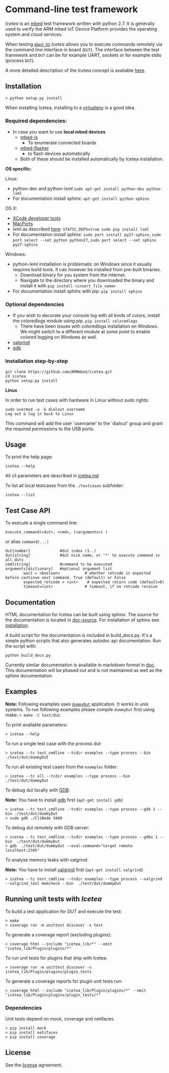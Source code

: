 # Command-line test framework

*Icetea* is an [mbed](www.mbed.com) test framework written
with python 2.7. It is generally used to verify the ARM mbed
IoT Device Platform provides the operating system and cloud services.

When testing [`mbed OS`](https://www.mbed.com/en/platform/mbed-os/)
*Icetea* allows you to execute commands remotely via
the command line interface in board (`DUT`).
The interface between the test framework and `DUT` can be
for example UART, sockets or for example stdio (process `DUT`).

A more detailed description of the *Icetea* concept is
available [here](doc/README.md).

## Installation

`> python setup.py install`

When installing Icetea, installing to a
[virtualenv](https://virtualenv.pypa.io/en/stable/installation/) is
a good idea.

### Required dependencies:

* In case you want to use **local mbed devices**
  * [mbed-ls](https://github.com/armmbed/mbed-ls)
    * To enumerate connected boards
  * [mbed-flasher](https://github.com/ARMmbed/mbed-flasher)
    * to flash devices automatically
  * Both of these should be installed automatically by
  Icetea installation.

**OS specific:**

Linux:
* python-dev and python-lxml
`sudo apt-get install python-dev python-lxml`
* For documentation install sphinx:
`apt-get install python-sphinx`

OS X:
* [XCode developer tools](http://osxdaily.com/2014/02/12/install-command-line-tools-mac-os-x/)
* [MacPorts](https://www.macports.org/install.php)
* lxml as described
[here](http://lxml.de/installation.html#installation):
`STATIC_DEPS=true sudo pip install lxml`
* For documentation install sphinx:
`sudo port install py27-sphinx`, `sudo port select --set python python27`,
`sudo port select --set sphinx py27-sphinx`

Windows:
* python-lxml installation is problematic on Windows since
it usually requires build tools. It can however be installed
from pre-built binaries.
    * Download binary for you system from the internet.
    * Navigate to the directory where you downloaded the
    binary and install it with `pip install <insert_file_name>`
* For documentation install sphinx with pip:
`pip install sphinx`

### Optional dependencies

* If you wish to decorate your console log with all kinds of colors,
install the coloredlogs module using pip. `pip install coloredlogs`
    * There have been issues with coloredlogs installation on Windows.
     We might switch to a different module at some point to enable
     colored logging on Windows as well.
* [valgrind](http://valgrind.org)
* [gdb](https://www.gnu.org/software/gdb/)


### Installation step-by-step

```
git clone https://github.com/ARMmbed/icetea.git
cd icetea
python setup.py install
```

**Linux**

In order to run test cases with hardware in Linux without sudo rights:

```
sudo usermod -a -G dialout username
Log out & log in back to Linux
```

This command will add the user 'username' to the 'dialout' group and
grant the required permissions to the USB ports.

## Usage

To print the help page:

`icetea --help`

All cli parameters are described in [icetea.md](doc/icetea.md)

To list all local testcases from the `./testcases` subfolder:

`icetea --list`

## Test Case API

To execute a single command line:

` execute_command(<dut>, <cmd>, (<arguments>) ) `

or alias `command(...)`


```
dut[number]             #dut index (1..)
dut[string]             #dut nick name, or '*' to execute command in all duts
cmd[string]             #command to be executed
arguments[dictionary]   #optional argument list
        wait = <boolean>           # whether retcode is expected before continue next command. True (default) or False
        expected_retcode = <int>    # expected return code (default=0)
        timeout=<int>              # timeout, if no retcode receive
```

## Documentation
HTML documentation for Icetea can be built using sphinx. The source
for the documentation is located in [doc-source](doc-source).
For installation of sphinx see [installation](#installation).

A build script for the documentation is included in build_docs.py.
It's a simple python scripts that also generates autodoc api documentation.
Run the script with:

`python build_docs.py`

Currently similar documentation is available in markdown format in
[doc](doc). This documentation will be phased out and is not maintained
as well as the sphinx documentation.

## Examples

**Note:** Following examples uses [`dummyDut`](test/dut/dummyDut.c)
application. It works in unix systems.
To run following examples please compile `dummyDut` first using make:
`> make -C test/dut`.

To print available parameters:

`> icetea --help`

To run a single test case with the process dut:

`> icetea --tc test_cmdline --tcdir examples --type process --bin ./test/dut/dummyDut`

To run all existing test cases from the `examples` folder:

`> icetea --tc all --tcdir examples --type process --bin ./test/dut/dummyDut`

To debug dut locally with [GDB](https://www.gnu.org/software/gdb/):

**Note:** You have to install [gdb](https://www.gnu.org/software/gdb/) first (`apt-get install gdb`)

```
> icetea --tc test_cmdline --tcdir examples --type process --gdb 1 --bin ./test/dut/dummyDut
> sudo gdb ./CliNode 3460
```

To debug dut remotely with GDB server:

```
> icetea --tc test_cmdline --tcdir examples --type process --gdbs 1 --bin  ./test/dut/dummyDut
> gdb  ./test/dut/dummyDut --eval-command="target remote localhost:2345"
```

To analyse memory leaks with valgrind:

**Note:** You have to install [valgrind](http://valgrind.org) first (`apt-get install valgrind`)
```
> icetea --tc test_cmdline --tcdir examples --type process --valgrind --valgrind_tool memcheck --bin  ./test/dut/dummyDut
```

## Running unit tests with *Icetea*

To build a test application for DUT and execute the test:

```
> make
> coverage run -m unittest discover -s test
```

To generate a coverage report (excluding plugins):

```
> coverage html --include "icetea_lib/*" --omit "icetea_lib/Plugin/plugins/*"
```

To run unit tests for plugins that ship with Icetea:

```
> coverage run -m unittest discover -s icetea_lib/Plugin/plugins/plugin_tests
```

To generate a coverage reports for plugin unit tests run:

```
> coverage html --include "icetea_lib/Plugin/plugins/*" --omit "icetea_lib/Plugin/plugins/plugin_tests/*"
```

### Dependencies

Unit tests depend on mock, coverage and netifaces.

```
> pip install mock
> pip install netifaces
> pip install coverage
```

## License

See the [license](LICENSE) agreement.
